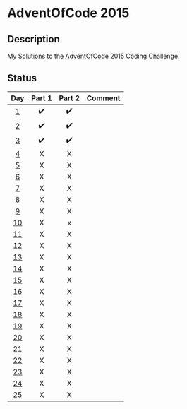 # AdventOfCode 2015

## Description

My Solutions to the [AdventOfCode](https://adventofcode.com/2015) 2015 Coding Challenge.

## Status

|            Day            | Part 1 | Part 2 | Comment |
| :-----------------------: | :----: | :----: | :-----: |
|  [1](./Day1/Solution.cs)  |   ✔️   |   ✔️   |         |
|  [2](./Day2/Solution.cs)  |   ✔️   |   ✔️   |         |
|  [3](./Day3/Solution.cs)  |   ✔️   |   ✔️   |         |
|  [4](./Day4/Solution.cs)  |   X    |   X    |         |
|  [5](./Day5/Solution.cs)  |   X    |   X    |         |
|  [6](./Day6/Solution.cs)  |   X    |   X    |         |
|  [7](./Day7/Solution.cs)  |   X    |   X    |         |
|  [8](./Day8/Solution.cs)  |   X    |   X    |         |
|  [9](./Day9/Solution.cs)  |   X    |   X    |         |
| [10](./Day10/Solution.cs) |   X    |   x    |         |
| [11](./Day11/Solution.cs) |   X    |   X    |         |
| [12](./Day12/Solution.cs) |   X    |   X    |         |
| [13](./Day13/Solution.cs) |   X    |   X    |         |
| [14](./Day14/Solution.cs) |   X    |   X    |         |
| [15](./Day15/Solution.cs) |   X    |   X    |         |
| [16](./Day16/Solution.cs) |   X    |   X    |         |
| [17](./Day17/Solution.cs) |   X    |   X    |         |
| [18](./Day18/Solution.cs) |   X    |   X    |         |
| [19](./Day19/Solution.cs) |   X    |   X    |         |
| [20](./Day20/Solution.cs) |   X    |   X    |         |
| [21](./Day21/Solution.cs) |   X    |   X    |         |
| [22](./Day22/Solution.cs) |   X    |   X    |         |
| [23](./Day23/Solution.cs) |   X    |   X    |         |
| [24](./Day24/Solution.cs) |   X    |   X    |         |
| [25](./Day25/Solution.cs) |   X    |   X    |         |
